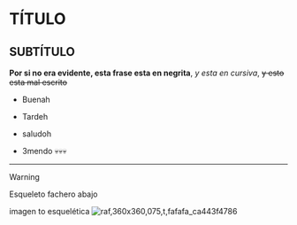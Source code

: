 # TÍTULO
## SUBTÍTULO

**Por si no era evidente, esta frase esta en negrita**, _y esta en cursiva_, ~~y esto esta mal escrito~~

- Buenah

- Tardeh

- saludoh

- 3mendo
💀💀💀

---

> [!WARNING]
> Esqueleto fachero abajo

imagen to esquelética ![raf,360x360,075,t,fafafa_ca443f4786](https://github.com/user-attachments/assets/21a1f253-9621-4c1f-ad3f-801e863bfc12)
